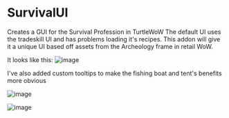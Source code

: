 # SurvivalUI
Creates a GUI for the Survival Profession in TurtleWoW
The default UI uses the tradeskill UI and has problems loading it's recipes. This addon will give it a unique UI based off assets from the Archeology frame in retail WoW.

It looks like this:
![image](https://user-images.githubusercontent.com/107281337/173155391-2b73c2bf-c6ad-4fd6-8828-a69551633964.png)

I've also added custom tooltips to make the fishing boat and tent's benefits more obvious

![image](https://user-images.githubusercontent.com/107281337/173155816-13cfc825-ced7-439a-aa53-7fb874f37c5f.png)

![image](https://user-images.githubusercontent.com/107281337/173155825-6ee998c5-e3cb-462d-a778-34f6daa34d1a.png)
